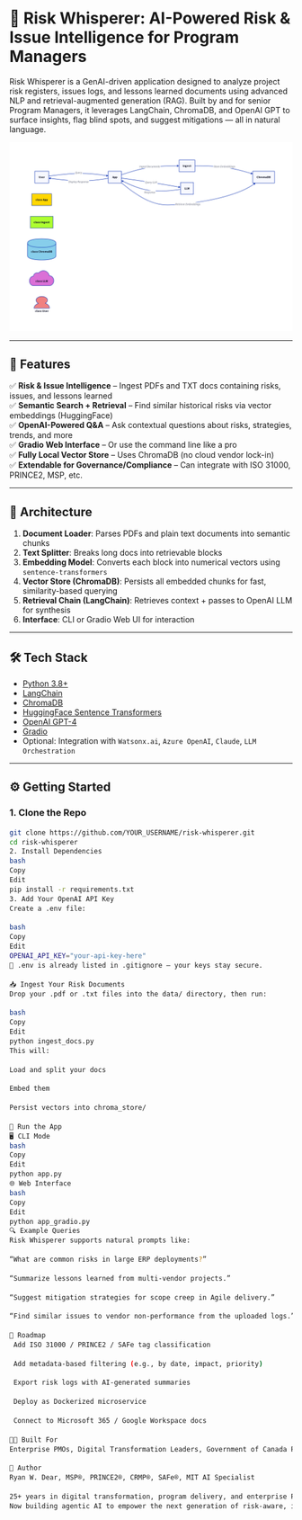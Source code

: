 # 🧠 Risk Whisperer: AI-Powered Risk & Issue Intelligence for Program Managers

Risk Whisperer is a GenAI-driven application designed to analyze project risk registers, issues logs, and lessons learned documents using advanced NLP and retrieval-augmented generation (RAG). Built by and for senior Program Managers, it leverages LangChain, ChromaDB, and OpenAI GPT to surface insights, flag blind spots, and suggest mitigations — all in natural language.

![Architecture Diagram](./architecture_diagram.png)

---

## 🚀 Features

✅ **Risk & Issue Intelligence** – Ingest PDFs and TXT docs containing risks, issues, and lessons learned  
✅ **Semantic Search + Retrieval** – Find similar historical risks via vector embeddings (HuggingFace)  
✅ **OpenAI-Powered Q&A** – Ask contextual questions about risks, strategies, trends, and more  
✅ **Gradio Web Interface** – Or use the command line like a pro  
✅ **Fully Local Vector Store** – Uses ChromaDB (no cloud vendor lock-in)  
✅ **Extendable for Governance/Compliance** – Can integrate with ISO 31000, PRINCE2, MSP, etc.

---

## 🧱 Architecture

1. **Document Loader**: Parses PDFs and plain text documents into semantic chunks  
2. **Text Splitter**: Breaks long docs into retrievable blocks  
3. **Embedding Model**: Converts each block into numerical vectors using `sentence-transformers`  
4. **Vector Store (ChromaDB)**: Persists all embedded chunks for fast, similarity-based querying  
5. **Retrieval Chain (LangChain)**: Retrieves context + passes to OpenAI LLM for synthesis  
6. **Interface**: CLI or Gradio Web UI for interaction

---

## 🛠️ Tech Stack

- [Python 3.8+](https://www.python.org/)
- [LangChain](https://www.langchain.com/)
- [ChromaDB](https://www.trychroma.com/)
- [HuggingFace Sentence Transformers](https://huggingface.co/sentence-transformers)
- [OpenAI GPT-4](https://openai.com/)
- [Gradio](https://gradio.app/)
- Optional: Integration with `Watsonx.ai`, `Azure OpenAI`, `Claude`, `LLM Orchestration`

---

## ⚙️ Getting Started

### 1. Clone the Repo

```bash
git clone https://github.com/YOUR_USERNAME/risk-whisperer.git
cd risk-whisperer
2. Install Dependencies
bash
Copy
Edit
pip install -r requirements.txt
3. Add Your OpenAI API Key
Create a .env file:

bash
Copy
Edit
OPENAI_API_KEY="your-api-key-here"
🔐 .env is already listed in .gitignore – your keys stay secure.

📥 Ingest Your Risk Documents
Drop your .pdf or .txt files into the data/ directory, then run:

bash
Copy
Edit
python ingest_docs.py
This will:

Load and split your docs

Embed them

Persist vectors into chroma_store/

🧪 Run the App
🖥️ CLI Mode
bash
Copy
Edit
python app.py
🌐 Web Interface
bash
Copy
Edit
python app_gradio.py
🔍 Example Queries
Risk Whisperer supports natural prompts like:

“What are common risks in large ERP deployments?”

“Summarize lessons learned from multi-vendor projects.”

“Suggest mitigation strategies for scope creep in Agile delivery.”

“Find similar issues to vendor non-performance from the uploaded logs.”

🧩 Roadmap
 Add ISO 31000 / PRINCE2 / SAFe tag classification

 Add metadata-based filtering (e.g., by date, impact, priority)

 Export risk logs with AI-generated summaries

 Deploy as Dockerized microservice

 Connect to Microsoft 365 / Google Workspace docs

🧑‍💼 Built For
Enterprise PMOs, Digital Transformation Leaders, Government of Canada Program Managers, and any delivery pro buried under RAID logs and lessons learned decks.

🧠 Author
Ryan W. Dear, MSP®, PRINCE2®, CRMP®, SAFe®, MIT AI Specialist

25+ years in digital transformation, program delivery, and enterprise PMO leadership
Now building agentic AI to empower the next generation of risk-aware, insight-driven program leaders.
